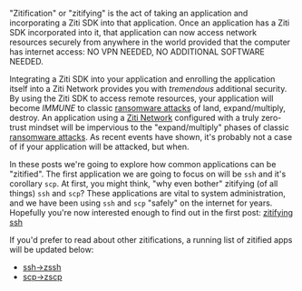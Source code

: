 "Zitification" or "zitifying" is the act of taking an application and incorporating a Ziti SDK into that application.
Once an application has a Ziti SDK incorporated into it, that application can now access network resources securely
from anywhere in the world provided that the computer has internet access: NO VPN NEEDED, NO ADDITIONAL SOFTWARE NEEDED.

Integrating a Ziti SDK into your application and enrolling the application itself into a Ziti Network provides you
with *tremendous* additional security. By using the Ziti SDK to access remote resources, your application will
become *IMMUNE* to classic [ransomware attacks][1] of land, expand/multiply, destroy. An application using a [Ziti
Network][2] configured with a truly zero-trust mindset will be impervious to the "expand/multiply" phases of classic
[ransomware attacks][1]. As recent events have shown, it's probably not a case of if your application will be
attacked, but when.

In these posts we're going to explore how common applications can be "zitified". The first application we are going
to focus on will be `ssh` and it's corollary `scp`. At first, you might think, "why even bother" zitifying (of all
things) `ssh` and `scp`? These applications are vital to system administration, and we have been using `ssh` and
`scp` "safely" on the internet for years. Hopefully you're now interested enough to find out in the first post:
[zitifying ssh][3]

If you'd prefer to read about other zitifications, a running list of zitified apps will be updated below:

*   [ssh->zssh][3]
*   [scp->zscp][4]

[1]: https://netfoundry.io/ztna-ransomware/
[2]: /ziti/overview.html#overview-of-a-ziti-network
[3]: /articles/zitification/zitifying-ssh/index.html
[4]: /articles/zitification/zitifying-scp/index.html
